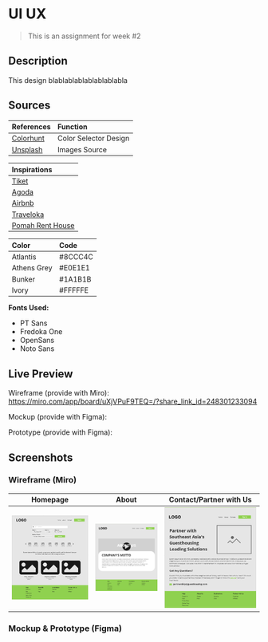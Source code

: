 # UI UX

> This is an assignment for week #2

## Description

This design blablablablablablablabla

## Sources

| References                         | Function              |
| :--------------------------------- | :-------------------- |
| [Colorhunt](https://colorhunt.co/) | Color Selector Design |
| [Unsplash](https://unsplash.com/)  | Images Source         |

| Inspirations                    |
| :------------------------------ |
| [Tiket](https://www.tiket.com)  |
| [Agoda](https://www.agoda.com/) |
| [Airbnb](https://www.airbnb.com/)
| [Traveloka](https://www.traveloka.com) |
| [Pomah Rent House](https://dribbble.com/shots/10737300-Pomah-Rent-House-Landing-Page) |

| Color       | Code    |
| :---------- | :------ |
| Atlantis    | #8CCC4C |
| Athens Grey | #E0E1E1 |
| Bunker      | #1A1B1B |
| Ivory       | #FFFFFE |

**Fonts Used:**

- PT Sans
- Fredoka One
- OpenSans
- Noto Sans

## Live Preview

Wireframe (provide with Miro): https://miro.com/app/board/uXjVPuF9TEQ=/?share_link_id=248301233094

Mockup (provide with Figma):

Prototype (provide with Figma):

## Screenshots

### Wireframe (Miro)

|              **Homepage**               |               **About**               |                **Contact/Partner with Us**                 |
| :-------------------------------------: | :-----------------------------------: | :--------------------------------------------------------: |
| ![Home](/assets/wireframe-homepage.png) | ![About](/assets/wireframe-about.png) | ![Contact/Partner with Us](/assets/wireframe-contacts.png) |

### Mockup & Prototype (Figma)
